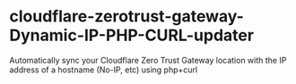 # cloudflare-zerotrust-gateway-Dynamic-IP-PHP-CURL-updater
Automatically sync your Cloudflare Zero Trust Gateway location with the IP address of a hostname (No-IP, etc) using php+curl
